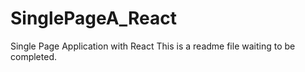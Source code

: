 # SinglePageA_React
Single Page Application with React
This is a readme file waiting to be completed.
